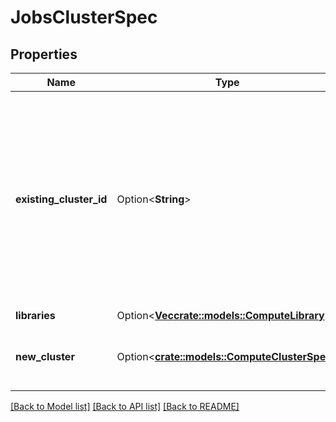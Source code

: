 # JobsClusterSpec

## Properties

Name | Type | Description | Notes
------------ | ------------- | ------------- | -------------
**existing_cluster_id** | Option<**String**> | If existing_cluster_id, the ID of an existing cluster that is used for all runs of this job. When running jobs on an existing cluster, you may need to manually restart the cluster if it stops responding. We suggest running jobs on new clusters for greater reliability  | [optional]
**libraries** | Option<[**Vec<crate::models::ComputeLibrary>**](ComputeLibrary.md)> |  | [optional]
**new_cluster** | Option<[**crate::models::ComputeClusterSpec**](ComputeClusterSpec.md)> | If new_cluster, a description of a cluster that is created for each run. | [optional]

[[Back to Model list]](../README.md#documentation-for-models) [[Back to API list]](../README.md#documentation-for-api-endpoints) [[Back to README]](../README.md)


